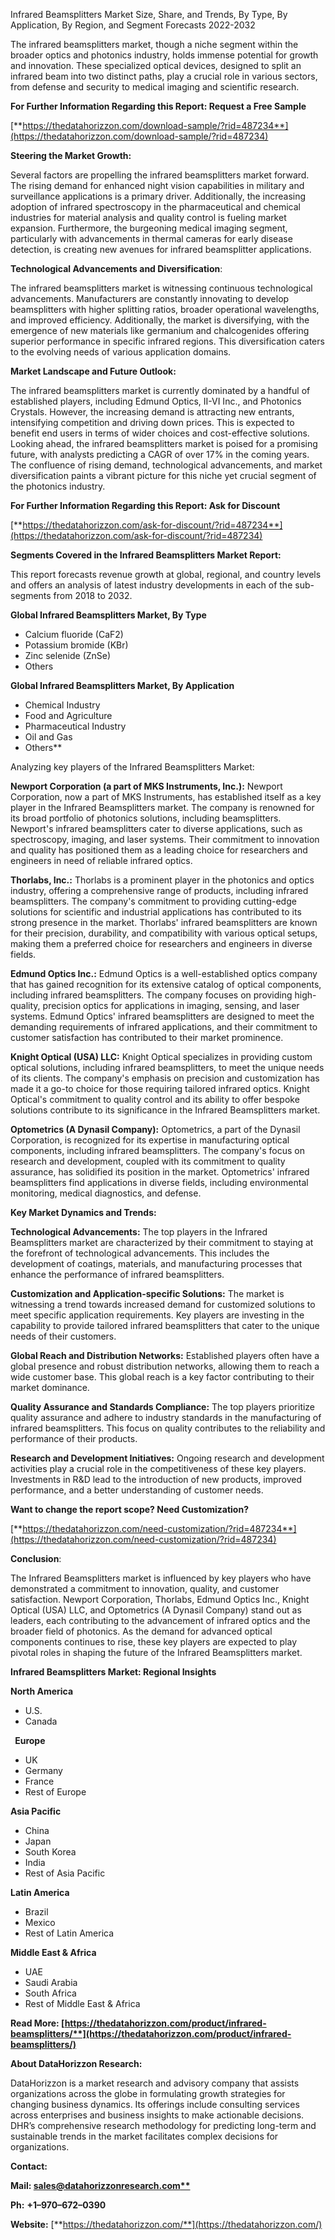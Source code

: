 ﻿Infrared Beamsplitters Market Size, Share, and Trends, By Type, By Application, By Region, and Segment Forecasts 2022-2032


The infrared beamsplitters market, though a niche segment within the broader optics and photonics industry, holds immense potential for growth and innovation. These specialized optical devices, designed to split an infrared beam into two distinct paths, play a crucial role in various sectors, from defense and security to medical imaging and scientific research.

**For Further Information Regarding this Report: Request a Free Sample**	

[**https://thedatahorizzon.com/download-sample/?rid=487234**](https://thedatahorizzon.com/download-sample/?rid=487234)

**Steering the Market Growth:**

Several factors are propelling the infrared beamsplitters market forward. The rising demand for enhanced night vision capabilities in military and surveillance applications is a primary driver. Additionally, the increasing adoption of infrared spectroscopy in the pharmaceutical and chemical industries for material analysis and quality control is fueling market expansion. Furthermore, the burgeoning medical imaging segment, particularly with advancements in thermal cameras for early disease detection, is creating new avenues for infrared beamsplitter applications.

**Technological Advancements and Diversification**:

The infrared beamsplitters market is witnessing continuous technological advancements. Manufacturers are constantly innovating to develop beamsplitters with higher splitting ratios, broader operational wavelengths, and improved efficiency. Additionally, the market is diversifying, with the emergence of new materials like germanium and chalcogenides offering superior performance in specific infrared regions. This diversification caters to the evolving needs of various application domains.

**Market Landscape and Future Outlook:**

The infrared beamsplitters market is currently dominated by a handful of established players, including Edmund Optics, II-VI Inc., and Photonics Crystals. However, the increasing demand is attracting new entrants, intensifying competition and driving down prices. This is expected to benefit end users in terms of wider choices and cost-effective solutions. Looking ahead, the infrared beamsplitters market is poised for a promising future, with analysts predicting a CAGR of over 17% in the coming years. The confluence of rising demand, technological advancements, and market diversification paints a vibrant picture for this niche yet crucial segment of the photonics industry.

**For Further Information Regarding this Report: Ask for Discount**	

[**https://thedatahorizzon.com/ask-for-discount/?rid=487234**](https://thedatahorizzon.com/ask-for-discount/?rid=487234)

**Segments Covered in the Infrared Beamsplitters Market Report:**

This report forecasts revenue growth at global, regional, and country levels and offers an analysis of latest industry developments in each of the sub-segments from 2018 to 2032.

**Global Infrared Beamsplitters Market, By Type**

- Calcium fluoride (CaF2)
- Potassium bromide (KBr)
- Zinc selenide (ZnSe)
- Others

**Global Infrared Beamsplitters Market, By Application**

- Chemical Industry
- Food and Agriculture
- Pharmaceutical Industry
- Oil and Gas
- Others**	

Analyzing key players of the Infrared Beamsplitters Market:

**Newport Corporation (a part of MKS Instruments, Inc.):** Newport Corporation, now a part of MKS Instruments, has established itself as a key player in the Infrared Beamsplitters market. The company is renowned for its broad portfolio of photonics solutions, including beamsplitters. Newport's infrared beamsplitters cater to diverse applications, such as spectroscopy, imaging, and laser systems. Their commitment to innovation and quality has positioned them as a leading choice for researchers and engineers in need of reliable infrared optics.

**Thorlabs, Inc.:** Thorlabs is a prominent player in the photonics and optics industry, offering a comprehensive range of products, including infrared beamsplitters. The company's commitment to providing cutting-edge solutions for scientific and industrial applications has contributed to its strong presence in the market. Thorlabs' infrared beamsplitters are known for their precision, durability, and compatibility with various optical setups, making them a preferred choice for researchers and engineers in diverse fields.

**Edmund Optics Inc.:** Edmund Optics is a well-established optics company that has gained recognition for its extensive catalog of optical components, including infrared beamsplitters. The company focuses on providing high-quality, precision optics for applications in imaging, sensing, and laser systems. Edmund Optics' infrared beamsplitters are designed to meet the demanding requirements of infrared applications, and their commitment to customer satisfaction has contributed to their market prominence.

**Knight Optical (USA) LLC:** Knight Optical specializes in providing custom optical solutions, including infrared beamsplitters, to meet the unique needs of its clients. The company's emphasis on precision and customization has made it a go-to choice for those requiring tailored infrared optics. Knight Optical's commitment to quality control and its ability to offer bespoke solutions contribute to its significance in the Infrared Beamsplitters market.

**Optometrics (A Dynasil Company):** Optometrics, a part of the Dynasil Corporation, is recognized for its expertise in manufacturing optical components, including infrared beamsplitters. The company's focus on research and development, coupled with its commitment to quality assurance, has solidified its position in the market. Optometrics' infrared beamsplitters find applications in diverse fields, including environmental monitoring, medical diagnostics, and defense.

**Key Market Dynamics and Trends:**

**Technological Advancements:** The top players in the Infrared Beamsplitters market are characterized by their commitment to staying at the forefront of technological advancements. This includes the development of coatings, materials, and manufacturing processes that enhance the performance of infrared beamsplitters.

**Customization and Application-specific Solutions:** The market is witnessing a trend towards increased demand for customized solutions to meet specific application requirements. Key players are investing in the capability to provide tailored infrared beamsplitters that cater to the unique needs of their customers.

**Global Reach and Distribution Networks:** Established players often have a global presence and robust distribution networks, allowing them to reach a wide customer base. This global reach is a key factor contributing to their market dominance.

**Quality Assurance and Standards Compliance:** The top players prioritize quality assurance and adhere to industry standards in the manufacturing of infrared beamsplitters. This focus on quality contributes to the reliability and performance of their products.

**Research and Development Initiatives:** Ongoing research and development activities play a crucial role in the competitiveness of these key players. Investments in R&D lead to the introduction of new products, improved performance, and a better understanding of customer needs.

**Want to change the report scope? Need Customization?**

[**https://thedatahorizzon.com/need-customization/?rid=487234**](https://thedatahorizzon.com/need-customization/?rid=487234)

**Conclusion**:

The Infrared Beamsplitters market is influenced by key players who have demonstrated a commitment to innovation, quality, and customer satisfaction. Newport Corporation, Thorlabs, Edmund Optics Inc., Knight Optical (USA) LLC, and Optometrics (A Dynasil Company) stand out as leaders, each contributing to the advancement of infrared optics and the broader field of photonics. As the demand for advanced optical components continues to rise, these key players are expected to play pivotal roles in shaping the future of the Infrared Beamsplitters market.

**Infrared Beamsplitters Market: Regional Insights**

**North America**

- U.S.
- Canada

` `**Europe**

- UK
- Germany
- France
- Rest of Europe

**Asia Pacific**

- China
- Japan
- South Korea
- India
- Rest of Asia Pacific

**Latin America**

- Brazil
- Mexico
- Rest of Latin America

**Middle East & Africa**

- UAE
- Saudi Arabia
- South Africa
- Rest of Middle East & Africa

**Read More: [https://thedatahorizzon.com/product/infrared-beamsplitters/**](https://thedatahorizzon.com/product/infrared-beamsplitters/)**

**About DataHorizzon Research:**

DataHorizzon is a market research and advisory company that assists organizations across the globe in formulating growth strategies for changing business dynamics. Its offerings include consulting services across enterprises and business insights to make actionable decisions. DHR’s comprehensive research methodology for predicting long-term and sustainable trends in the market facilitates complex decisions for organizations.

**Contact:**

**Mail: [sales@datahorizzonresearch.com**](mailto:sales@datahorizzonresearch.com)**

**Ph:** **+1–970–672–0390**

**Website:** [**https://thedatahorizzon.com/**](https://thedatahorizzon.com/)


